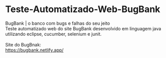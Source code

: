 # Teste-Automatizado-Web-BugBank
BugBank | o banco com bugs e falhas do seu jeito <br>
Teste automatizado web do site BugBank desenvolvido em linguagem java utilizando eclipse, cucumber, selenium e junit.<br><br>
Site do BugBnak:<br>
https://bugbank.netlify.app/ <br><br>


